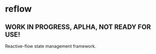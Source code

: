 # reflow


## WORK IN PROGRESS, APLHA, NOT READY FOR USE!


Reactive-flow state management framework.
